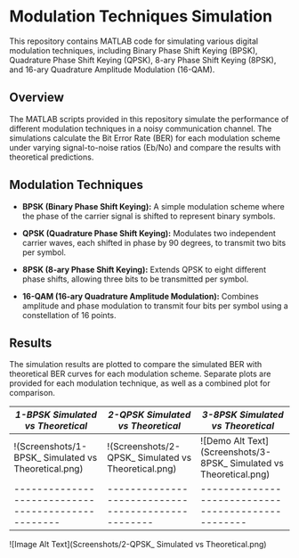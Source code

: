 # Modulation Techniques Simulation

This repository contains MATLAB code for simulating various digital modulation techniques, including Binary Phase Shift Keying (BPSK), Quadrature Phase Shift Keying (QPSK), 8-ary Phase Shift Keying (8PSK), and 16-ary Quadrature Amplitude Modulation (16-QAM).

## Overview

The MATLAB scripts provided in this repository simulate the performance of different modulation techniques in a noisy communication channel. The simulations calculate the Bit Error Rate (BER) for each modulation scheme under varying signal-to-noise ratios (Eb/No) and compare the results with theoretical predictions.

## Modulation Techniques

- **BPSK (Binary Phase Shift Keying):** A simple modulation scheme where the phase of the carrier signal is shifted to represent binary symbols.
  
- **QPSK (Quadrature Phase Shift Keying):** Modulates two independent carrier waves, each shifted in phase by 90 degrees, to transmit two bits per symbol.
  
- **8PSK (8-ary Phase Shift Keying):** Extends QPSK to eight different phase shifts, allowing three bits to be transmitted per symbol.
  
- **16-QAM (16-ary Quadrature Amplitude Modulation):** Combines amplitude and phase modulation to transmit four bits per symbol using a constellation of 16 points.

## Results

The simulation results are plotted to compare the simulated BER with theoretical BER curves for each modulation scheme. Separate plots are provided for each modulation technique, as well as a combined plot for comparison.

|         *1-BPSK Simulated vs Theoretical*         |         *2-QPSK Simulated vs Theoretical*         |       *3-8PSK Simulated vs Theoretical*           |
|--------------------------------------------------|--------------------------------------------------|--------------------------------------------------|
| !(Screenshots/1-BPSK_ Simulated vs Theoretical.png) | !(Screenshots/2-QPSK_ Simulated vs Theoretical.png) | ![Demo Alt Text](Screenshots/3-8PSK_ Simulated vs Theoretical.png) |
|--------------------------------------------------|--------------------------------------------------|--------------------------------------------------|

![Image Alt Text](Screenshots/2-QPSK_ Simulated vs Theoretical.png)
